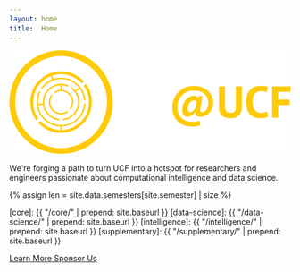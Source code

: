 ```yaml
---
layout: home
title:  Home
---
```


<img id="landing-logomark" class="pb-3"
     src="/assets/brand/fullmark/dark-bg-ready.svg"
     />

We're forging a path to turn UCF into a hotspot for researchers and engineers
passionate about computational intelligence and data science.

{% assign len = site.data.semesters[site.semester] | size %}

<!-- We host {{ len }} groups devoted to different skillsets and foci. -->
<!-- [Course][course] is your starting place, which feeds into -->
<!-- [Intelligence][intelligence] (our research group). In Fall 2019, we plan to add -->
<!-- [Data Science][data-science] (our industry group). -->

<!-- We host {{ len }} groups devoted to different skillsets and foci.
[Course][course] is your starting place, feeding into
[Data Science][data-science] (our industry group) and
[Intelligence][intelligence] (our research group). -->

[core]: {{ "/core/" | prepend: site.baseurl }}
[data-science]: {{ "/data-science/" | prepend: site.baseurl }}
[intelligence]: {{ "/intelligence/" | prepend: site.baseurl }}
[supplementary]: {{ "/supplementary/" | prepend: site.baseurl }}

<a class="mr-4 btn btn-info" href="/about"> Learn More </a>
<a class="mr-4 btn btn-warning" href="/sponsors"> Sponsor Us </a>
